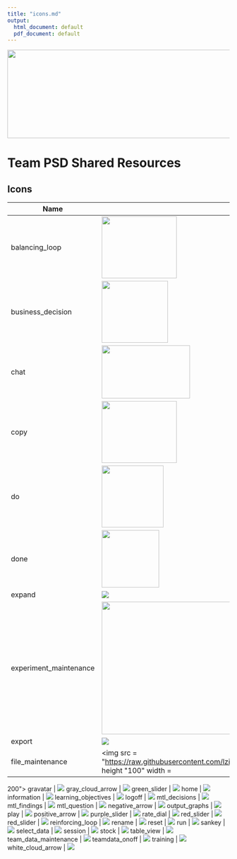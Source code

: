 ```yaml
---
title: "icons.md"
output:
  html_document: default
  pdf_document: default
---
```

<img src = "https://github.com/lzim/teampsd/blob/teampsd_style/teampsd_logo/team_psd_logo_sm.png"
     height = "200" width = "600">  

# Team PSD Shared Resources

## Icons  

**Name** | **Icon**  
--- | ---
balancing_loop | <img src = "https://raw.githubusercontent.com/lzim/teampsd/sdp_2018_11_21/resources/icons/balancing_loop.png" height = "140" width = "170">
business_decision | <img src = "https://raw.githubusercontent.com/lzim/teampsd/sdp_2018_11_21/resources/icons/business_decision.png" height = "140" width = "150">
chat | <img src = "https://raw.githubusercontent.com/lzim/teampsd/sdp_2018_11_21/resources/icons/chat.png" height = "120" width = "200">
copy | <img src = "https://raw.githubusercontent.com/lzim/teampsd/sdp_2018_11_21/resources/icons/copy.png" height = "140" width = "170">
do | <img src = "https://raw.githubusercontent.com/lzim/teampsd/sdp_2018_11_21/resources/icons/do.png" height = "140" width = "140">
done | <img src = "https://raw.githubusercontent.com/lzim/teampsd/sdp_2018_11_21/resources/icons/done.png" height = "130" width = "130">
expand | <img src = "https://raw.githubusercontent.com/lzim/teampsd/sdp_2018_11_21/resources/icons/expand.png">
experiment_maintenance | <img src = "https://raw.githubusercontent.com/lzim/teampsd/sdp_2018_11_21/resources/icons/experiment_maintenance.png" height = "300" width = "400">
export | <img src = "https://raw.githubusercontent.com/lzim/teampsd/sdp_2018_11_21/resources/icons/export.png">
file_maintenance | <img src = "https://raw.githubusercontent.com/lzim/teampsd/sdp_2018_11_21/resources/icons/file_maintenance.png" height "100" width = 
200">
gravatar | <img src = "https://raw.githubusercontent.com/lzim/teampsd/sdp_2018_11_21/resources/icons/gravatar.png">
gray_cloud_arrow | <img src = "https://raw.githubusercontent.com/lzim/teampsd/sdp_2018_11_21/resources/icons/gray_cloud_arrow.png">
green_slider | <img src = "https://raw.githubusercontent.com/lzim/teampsd/sdp_2018_11_21/resources/icons/green_slider.png">
home | <img src = "https://raw.githubusercontent.com/lzim/teampsd/sdp_2018_11_21/resources/icons/home.png">
information | <img src = "https://raw.githubusercontent.com/lzim/teampsd/sdp_2018_11_21/resources/icons/information.png">
learning_objectives | <img src = "https://raw.githubusercontent.com/lzim/teampsd/sdp_2018_11_21/resources/icons/learning_objectives.png">
logoff | <img src = "https://raw.githubusercontent.com/lzim/teampsd/sdp_2018_11_21/resources/icons/logoff.png">
mtl_decisions | <img src = "https://raw.githubusercontent.com/lzim/teampsd/sdp_2018_11_21/resources/icons/mtl_decisions.png">
mtl_findings | <img src = "https://raw.githubusercontent.com/lzim/teampsd/sdp_2018_11_21/resources/icons/mtl_findings.png">
mtl_question | <img src = "https://raw.githubusercontent.com/lzim/teampsd/sdp_2018_11_21/resources/icons/mtl_question.png">
negative_arrow | <img src = "https://raw.githubusercontent.com/lzim/teampsd/sdp_2018_11_21/resources/icons/negative_arrow.png">
output_graphs | <img src = "https://raw.githubusercontent.com/lzim/teampsd/sdp_2018_11_21/resources/icons/output_graphs.png">
play | <img src = "https://raw.githubusercontent.com/lzim/teampsd/sdp_2018_11_21/resources/icons/play.png">
positive_arrow | <img src = "https://raw.githubusercontent.com/lzim/teampsd/sdp_2018_11_21/resources/icons/positive_arrow.png">
purple_slider | <img src = "https://raw.githubusercontent.com/lzim/teampsd/sdp_2018_11_21/resources/icons/purple_slider.png">
rate_dial | <img src = "https://raw.githubusercontent.com/lzim/teampsd/sdp_2018_11_21/resources/icons/rate_dial.png">
red_slider | <img src = "https://raw.githubusercontent.com/lzim/teampsd/sdp_2018_11_21/resources/icons/red_slider_experiment.png">
red_slider | <img src = "https://raw.githubusercontent.com/lzim/teampsd/sdp_2018_11_21/resources/icons/red_slider.png">
reinforcing_loop | <img src = "https://raw.githubusercontent.com/lzim/teampsd/sdp_2018_11_21/resources/icons/reinforcing_loop.png">
rename | <img src = "https://raw.githubusercontent.com/lzim/teampsd/sdp_2018_11_21/resources/icons/rename.png">
reset | <img src = "https://raw.githubusercontent.com/lzim/teampsd/sdp_2018_11_21/resources/icons/reset.png">
run | <img src = "https://raw.githubusercontent.com/lzim/teampsd/sdp_2018_11_21/resources/icons/run.png">
sankey | <img src = "https://raw.githubusercontent.com/lzim/teampsd/sdp_2018_11_21/resources/icons/sankey.png">
select_data | <img src = "https://raw.githubusercontent.com/lzim/teampsd/sdp_2018_11_21/resources/icons/select_data.png">
session | <img src = "https://raw.githubusercontent.com/lzim/teampsd/sdp_2018_11_21/resources/icons/session.png"> 
stock | <img src = "https://raw.githubusercontent.com/lzim/teampsd/sdp_2018_11_21/resources/icons/stock.png">
table_view | <img src = "https://raw.githubusercontent.com/lzim/teampsd/sdp_2018_11_21/resources/icons/table_view.png">
team_data_maintenance | <img src = "https://raw.githubusercontent.com/lzim/teampsd/sdp_2018_11_21/resources/icons/team_data_maintenance.png">
teamdata_onoff | <img src = "https://raw.githubusercontent.com/lzim/teampsd/sdp_2018_11_21/resources/icons/teamdata_onoff.png">
training | <img src = "https://raw.githubusercontent.com/lzim/teampsd/sdp_2018_11_21/resources/icons/training.png">
white_cloud_arrow | <img src = "https://raw.githubusercontent.com/lzim/teampsd/sdp_2018_11_21/resources/icons/white_cloud_arrow.png">
